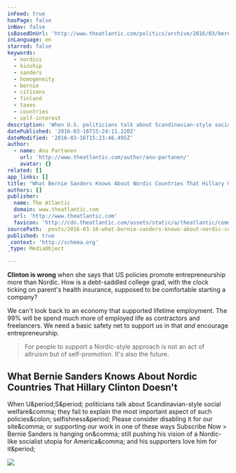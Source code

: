 ```yaml
---
inFeed: true
hasPage: false
inNav: false
isBasedOnUrl: 'http://www.theatlantic.com/politics/archive/2016/03/bernie-sanders-nordic-countries/473385/'
inLanguage: en
starred: false
keywords:
  - nordics
  - kinship
  - sanders
  - homogeneity
  - bernie
  - citizens
  - finland
  - taxes
  - countries
  - self-interest
description: 'When U.S. politicians talk about Scandinavian-style social welfare, they fail to explain the most important aspect of such policies: selfishness. Please consider disabling it for our site, or supporting our work in one of these ways Subscribe Now > Bernie Sanders is hanging on, still pushing his vision of a Nordic-like socialist utopia for America, and his supporters love him for it.'
datePublished: '2016-03-16T15:24:11.220Z'
dateModified: '2016-03-16T15:23:46.495Z'
author:
  - name: Anu Partanen
    url: 'http://www.theatlantic.com/author/anu-partanen/'
    avatar: {}
related: []
app_links: []
title: "What Bernie Sanders Knows About Nordic Countries That Hillary Clinton Doesn't"
authors: []
publisher:
  name: The Atlantic
  domain: www.theatlantic.com
  url: 'http://www.theatlantic.com'
  favicon: 'http://cdn.theatlantic.com/assets/static/a/theatlantic/common/img/favicon.ico'
sourcePath: _posts/2016-03-16-what-bernie-sanders-knows-about-nordic-countries-that-hillar.md
published: true
_context: 'http://schema.org'
_type: MediaObject

---
```

**Clinton is wrong** when she says that US policies promote entrepreneurship more than Nordic. How is a debt-saddled college grad, with the clock ticking on parent's health insurance, supposed to be comfortable starting a company?

We can't look back to an economy that supported lifetime employment. The 99% will be spend much more of employed life as contractors and freelancers. We need a basic safety net to support us in that _and_ encourage entrepreneurship.

> For people to support a Nordic-style approach is not an act of altruism but of self-promotion. It's also the future.

<article style=""><h1>What Bernie Sanders Knows About Nordic Countries That Hillary Clinton Doesn't</h1><p>When U&amp;period;S&amp;period; politicians talk about Scandinavian-style social welfare&amp;comma; they fail to explain the most important aspect of such policies&amp;colon; selfishness&amp;period; Please consider disabling it for our site&amp;comma; or supporting our work in one of these ways Subscribe Now &gt; Bernie Sanders is hanging on&amp;comma; still pushing his vision of a Nordic-like socialist utopia for America&amp;comma; and his supporters love him for it&amp;period;</p><img src="http://cdn.theatlantic.com/assets/media/img/mt/2016/03/AP192581957277/facebook.jpg?1457715001" /></article>